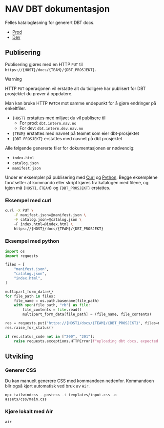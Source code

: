 # NAV DBT dokumentasjon

Felles katalogløsning for generert DBT docs.

- [Prod](https://dbt.intern.nav.no)
- [Dev](https://dbt.intern.dev.nav.no)

## Publisering

Publisering gjøres med en HTTP `PUT` til `https://{HOST}/docs/{TEAM}/{DBT_PROSJEKT}`.

> [!WARNING]
> HTTP `PUT` operasjonen vil erstatte alt du tidligere har publisert for DBT prosjektet du prøver å oppdatere.

Man kan bruke HTTP `PATCH` mot samme endepunkt for å gjøre endringer på enkeltfiler.

- `{HOST}` erstattes med miljøet du vil publisere til
    - For prod: `dbt.intern.nav.no`
    - For dev: `dbt.intern.dev.nav.no`
- `{TEAM}` erstattes med navnet på teamet som eier dbt-prosjektet
- `{DBT_PROSJEKT}` erstattes med navnet på dbt prosjektet

Alle følgende genererte filer for dokumentasjonen er nødvendig:

- `index.html`
- `catalog.json`
- `manifest.json`

Under er eksempler på publisering med [Curl](#eksempel-med-curl) og [Python](#eksempel-med-python).
Begge eksemplene forutsetter at kommando eller skript kjøres fra katalogen med filene, og igjen må `{HOST}`, `{TEAM}` og `{DBT_PROSJEKT}` erstattes.

### Eksempel med curl
```sh
curl -X PUT \
    -F manifest.json=@manifest.json \
    -F catalog.json=@catalog.json \ 
    -F index.html=@index.html \
    https://{HOST}/docs/{TEAM}/{DBT_PROSJEKT}
```

### Eksempel med python
```python
import os
import requests

files = [
    "manifest.json",
    "catalog.json",
    "index.html",
]

multipart_form_data={}
for file_path in files:
    file_name = os.path.basename(file_path)
    with open(file_path, "rb") as file:
        file_contents = file.read()
        multipart_form_data[file_path] = (file_name, file_contents)

res = requests.put("https://{HOST}/docs/{TEAM}/{DBT_PROSJEKT}", files=multipart_form_data, allow_redirects=False)
res.raise_for_status()

if res.status_code not in ["200", "201"]:
    raise requests.exceptions.HTTPError(f"uploading dbt docs, expected status code 200 or 201, got {res.status_code}")
```

## Utvikling

### Generer CSS

Du kan manuelt generere CSS med kommandoen nedenfor.
Kommandoen blir også kjørt automatisk ved bruk av `Air`.

    npx tailwindcss --postcss -i templates/input.css -o assets/css/main.css

### Kjøre lokalt med Air

    air
